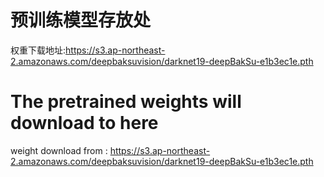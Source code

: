 # 预训练模型存放处
权重下载地址:https://s3.ap-northeast-2.amazonaws.com/deepbaksuvision/darknet19-deepBakSu-e1b3ec1e.pth

# The pretrained weights will download to here
weight download from : https://s3.ap-northeast-2.amazonaws.com/deepbaksuvision/darknet19-deepBakSu-e1b3ec1e.pth
